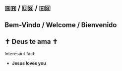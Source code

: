 ## 🇧🇷 / 🇺🇸 / 🇪🇸
## Bem-Vindo / Welcome / Bienvenido
## ✝️ Deus te ama ✝️

Interesant fact:

- **Jesus loves you**
